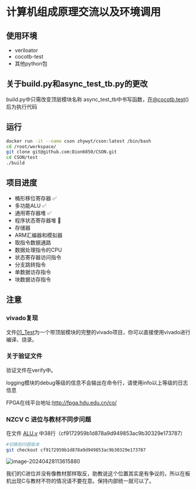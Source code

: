 # 计算机组成原理交流以及环境调用

## 使用环境
 - veriloator
 - cocotb-test
 - 其他python包

## 关于build.py和async_test_tb.py的更改

build.py中只需改变顶层模块名称
async_test_tb中书写函数，在@cocotb.test()后为执行代码

## 运行

```bash
docker run -it --name cson zhywyt/cson:latest /bin/bash
cd /root/workspace/
git clone git@github.com:Dion6850/CSON.git
cd CSON/test
./build
```
## 项目进度
- 桶形移位寄存器 ✅
- 多功能ALU  ✅
- 通用寄存器堆  ✅
- 程序状态寄存器堆 🔄
- 存储器
- ARM汇编器和模拟器
- 取指令数据通路
- 数据处理指令的CPU
- 状态寄存器访问指令
- 分支跳转指令
- 单数据访存指令
- 块数据访存指令

## 注意
### vivado复现
文件[01_Test](01_Test)为一个带顶层模块的完整的vivado项目，你可以直接使用vivado进行编译、烧录。
### 关于验证文件

验证文件在verify中。

logging模块的debug等级的信息不会输出在命令行，请使用info以上等级的日志信息

FPGA在线平台地址:http://fpga.hdu.edu.cn/co/

### NZCV C 进位与教材不同步问题

在文件 [ALU.v](src/ALU.v) 中38行（cf9172959b1d878a9d949853ac9b30329e173787）

```bash
#切换到问题版本
git checkout cf9172959b1d878a9d949853ac9b30329e173787
```
![image-20240428113615880](https://github.com/Dion6850/CSON/assets/112734045/f438d920-b46b-4678-b3fe-160ccb01f7a5)


我们的C进位并没有像教材那样取反，助教说这个位置其实是有争议的，所以在板机出现C与教材不符的情况请不要在意。保持内部统一就可以了。
